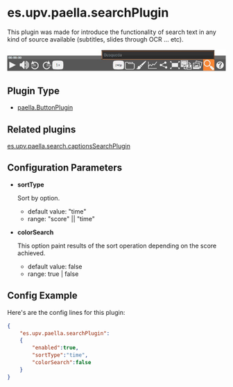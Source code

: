 ---
---

# es.upv.paella.searchPlugin

This plugin was made for introduce the functionality of search text in any kind of source available (subtitles, slides through OCR ... etc).

![](images/searchPlugin.jpg)

## Plugin Type

* [paella.ButtonPlugin](../../developers/plugin_types.md)

## Related plugins

[es.upv.paella.search.captionsSearchPlugin](es.upv.paella.search.captionsSearchPlugin.md)

## Configuration Parameters

* **sortType**

    Sort by option.
    - default value: "time"
    - range: "score" || "time"

* **colorSearch**

    This option paint results of the sort operation depending on the score achieved.
    - default value: false
    - range: true | false


## Config Example

Here's are the config lines for this plugin:

```json
{
	"es.upv.paella.searchPlugin":
	{
		"enabled":true, 
		"sortType":"time", 
		"colorSearch":false
	}
}
```
